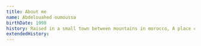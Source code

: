```yaml
---
title: About me
name: Abdelouahed oumoussa
birthDate: 1998
history: Raised in a small town between mountains in morocco, A place called ourika it's a beautiful and quiet place the picture right there <br/> my passion for tech begins when I was a kid but I didn't find my way until 2020 when I dropped out of the university and starts my journey as a self-taught web developer, I really enjoy writing code and solving problems more than anything else
extendedHistory:
---
```

